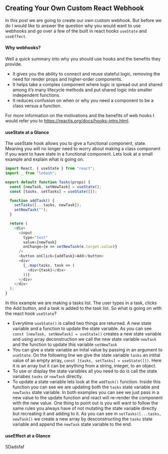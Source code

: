 ## Creating Your Own Custom React Webhook

In this post we are going to create our own custom webhook.  But before we do I would like to answer the question why you would want to use webhooks and go over a few of the built in react hooks `useState` and `useEffect`.

#### Why webhooks? 

Well a quick summary into why you should use hooks and the benefits they provide.  
*  It gives you the ability to connect and reuse stateful logic, removing the need for render props and higher-order components.
*  It helps take a complex component where logic is spread out and shared among it’s many lifecycle methods and put shared logic into smaller independent functions. 
*  It reduces confusion on when or why you need a component to be a class versus a function.

For more information on the motivations and the benefits of web hooks I would refer you to https://reactjs.org/docs/hooks-intro.html.


#### useState at a Glance

The useState hook allows you to give a functional component, state. Meaning you will no longer need to worry about making a class component if you want to have state in a functional component.  Lets look at a small example and explain what is going on.

```javascript
import React, { useState } from "react";
import _ from "lodash";

export default function Tasks(props) {
  const [newTask, setNewTask] = useState();
  const [tasks, setTasks] = useState([]);

  function addTask() {
    setTasks([...tasks, newTask]);
    setNewTask("");
  }

  return (
    <div>
      <input
        type="text"
        value={newTask}
        onChange={e => setNewTask(e.target.value)}
      />
      <button onClick={addTask}>Add</button>
      <div>
        {_.map(tasks, task => (
          <div>{task}</div>
        ))}
      </div>
    </div>
  );
}
```

In this example we are making a tasks list. The user types in a task, clicks the Add button, and a task is added to the task list.  So what is going on with the react hook `useState`?

*  Everytime `useState()` is called two things are returned.  A new state variable and a function to update the state variable.  As you can see `const [newTask, setNewTask] = useState()` creates a new state variable and using array deconstruction we call the new state variable `newTask` and the function to update this variable `setNewTask` 
*  You can give a state variable an inital value by passing in an argument to `useState`.  On the following line we give the state variable `tasks` an intital value of an empty array, `const [tasks, setTasks] = useState([])`.  Here it is an array but it can be anything from a string, integer, to an object.
*  To use or display the state variables all you need to do is call the state variabes `tasks` or `newTask` directly.
*  To update a state variable lets look at the `addTask()` function.  Inside this function you can see we are updating both the `tasks` state variable and `newTasks` state variable.  In both examples you can see we just pass in a new value to the update function and react will re-render the component with the new value. One thing to point out is you will want to follow the same rules you always have of not mutating the state variable directly but recreating it and adding to it.  As you can see in `setTasks([...tasks, newTask])` we create a new array by desconstructing the `tasks` state variable and append the `newTask` state variable to the end.


#### useEffect at a Glance

SDadsfaf
